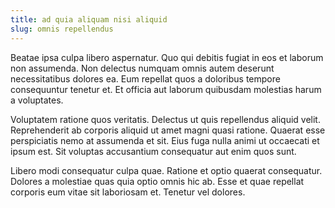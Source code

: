 ```yaml
---
title: ad quia aliquam nisi aliquid
slug: omnis repellendus
---
```


Beatae ipsa culpa libero aspernatur. Quo qui debitis fugiat in eos et laborum non assumenda. Non delectus numquam omnis autem deserunt necessitatibus dolores ea. Eum repellat quos a doloribus tempore consequuntur tenetur et. Et officia aut laborum quibusdam molestias harum a voluptates.

Voluptatem ratione quos veritatis. Delectus ut quis repellendus aliquid velit. Reprehenderit ab corporis aliquid ut amet magni quasi ratione. Quaerat esse perspiciatis nemo at assumenda et sit. Eius fuga nulla animi ut occaecati et ipsum est. Sit voluptas accusantium consequatur aut enim quos sunt.

Libero modi consequatur culpa quae. Ratione et optio quaerat consequatur. Dolores a molestiae quas quia optio omnis hic ab. Esse et quae repellat corporis eum vitae sit laboriosam et. Tenetur vel dolores.
